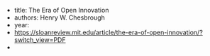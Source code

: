 - title: The Era of Open Innovation
- authors: Henry W. Chesbrough
- year: 
- https://sloanreview.mit.edu/article/the-era-of-open-innovation/?switch_view=PDF
- 

